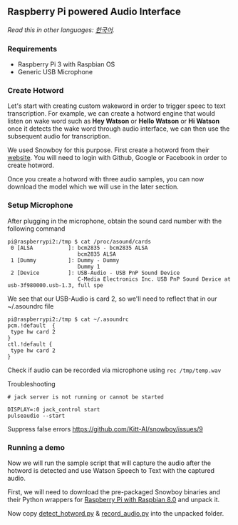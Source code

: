 ## Raspberry Pi powered Audio Interface
*Read this in other languages: [한국어](README-ko.md).*

### Requirements
- Raspberry Pi 3 with Raspbian OS
- Generic USB Microphone

### Create Hotword
Let's start with creating custom wakeword in order to trigger speec to text transcription. For example, we can create a hotword engine that would listen on wake word such as **Hey Watson** or **Hello Watson** or **Hi Watson** once it detects the wake word through audio interface, we can then use the subsequent audio for transcription.

We used Snowboy for this purpose. First create a hotword from their [website](https://snowboy.kitt.ai/). You will need to login with Github, Google or Facebook in order to create hotword.

Once you create a hotword with three audio samples, you can now download the model which we will use in the later section.

### Setup Microphone
After plugging in the microphone, obtain the sound card number with the following command
```
pi@raspberrypi2:/tmp $ cat /proc/asound/cards
 0 [ALSA           ]: bcm2835 - bcm2835 ALSA
                      bcm2835 ALSA
 1 [Dummy          ]: Dummy - Dummy
                      Dummy 1
 2 [Device         ]: USB-Audio - USB PnP Sound Device
                      C-Media Electronics Inc. USB PnP Sound Device at usb-3f980000.usb-1.3, full spe
```

We see that our USB-Audio is card 2, so we'll need to reflect that in our ~/.asoundrc file
```
pi@raspberrypi2:/tmp $ cat ~/.asoundrc
pcm.!default  {
 type hw card 2
}
ctl.!default {
 type hw card 2
}
```


Check if audio can be recorded via microphone using
`rec /tmp/temp.wav`


Troubleshooting
```
# jack server is not running or cannot be started

DISPLAY=:0 jack_control start
pulseaudio --start
```

Suppress false errors
https://github.com/Kitt-AI/snowboy/issues/9




### Running a demo
Now we will run the sample script that will capture the audio after the hotword is detected and use Watson Speech to Text with the captured audio.

First, we will need to download the pre-packaged Snowboy binaries and their Python wrappers for [Raspberry Pi with Raspbian 8.0](https://s3-us-west-2.amazonaws.com/snowboy/snowboy-releases/rpi-arm-raspbian-8.0-1.1.0.tar.bz2) and unpack it.

Now copy [detect_hotword.py](audio_interface/detect_hotword.py) & [record_audio.py](audio_interface/record_audio.py) into the unpacked folder.
